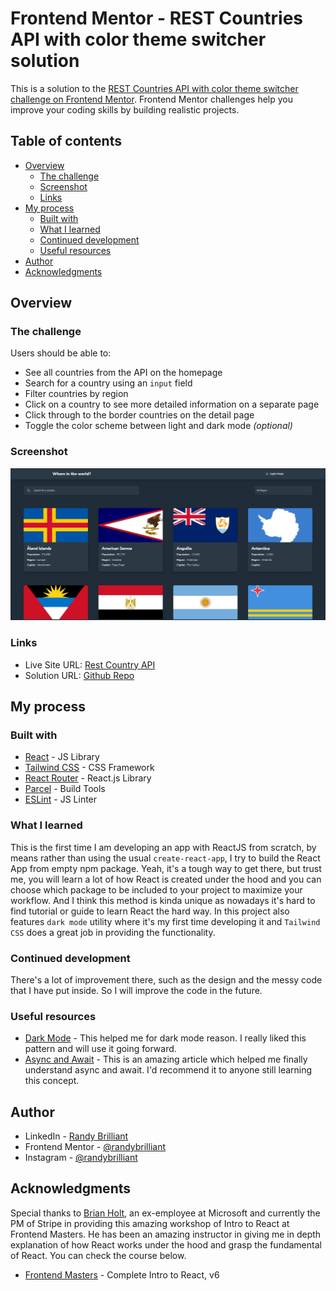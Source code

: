 # Frontend Mentor - REST Countries API with color theme switcher solution

This is a solution to the [REST Countries API with color theme switcher challenge on Frontend Mentor](https://www.frontendmentor.io/challenges/rest-countries-api-with-color-theme-switcher-5cacc469fec04111f7b848ca). Frontend Mentor challenges help you improve your coding skills by building realistic projects. 

## Table of contents

- [Overview](#overview)
  - [The challenge](#the-challenge)
  - [Screenshot](#screenshot)
  - [Links](#links)
- [My process](#my-process)
  - [Built with](#built-with)
  - [What I learned](#what-i-learned)
  - [Continued development](#continued-development)
  - [Useful resources](#useful-resources)
- [Author](#author)
- [Acknowledgments](#acknowledgments)

## Overview

### The challenge

Users should be able to:

- See all countries from the API on the homepage
- Search for a country using an `input` field
- Filter countries by region
- Click on a country to see more detailed information on a separate page
- Click through to the border countries on the detail page
- Toggle the color scheme between light and dark mode *(optional)*

### Screenshot

![Screenshot Preview of Final Buiild](./src/assets/screenshots/screenshots.png)

### Links

- Live Site URL: [Rest Country API](https://rest-countries-api-brilliant.vercel.app/)
- Solution URL: [Github Repo](https://github.com/RandyBrilliant/rest-countries-api)

## My process

### Built with

- [React](https://reactjs.org/) - JS Library
- [Tailwind CSS](https://tailwindcss.com/) - CSS Framework
- [React Router](https://reactrouter.com/) - React.js Library
- [Parcel](https://parceljs.org//) - Build Tools
- [ESLint](https://eslint.org/) - JS Linter

### What I learned

This is the first time I am developing an app with ReactJS from scratch, by means rather than using the usual `create-react-app`, I try to build the React App from empty npm package. Yeah, it's a tough way to get there, but trust me, you will learn a lot of how React is created under the hood and you can choose which package to be included to your project to maximize your workflow. And I think this method is kinda unique as nowadays it's hard to find tutorial or guide to learn React the hard way. In this project also features `dark mode` utility where it's my first time developing it and `Tailwind CSS` does a great job in providing the functionality.

### Continued development

There's a lot of improvement there, such as the design and the messy code that I have put inside. So I will improve the code in the future.

### Useful resources

- [Dark Mode](https://www.joshwcomeau.com/react/dark-mode/) - This helped me for dark mode reason. I really liked this pattern and will use it going forward.
- [Async and Await](https://javascript.info/async-await) - This is an amazing article which helped me finally understand async and await. I'd recommend it to anyone still learning this concept.

## Author

- LinkedIn - [Randy Brilliant](https://www.linkedin.com/in/randybrilliant22/)
- Frontend Mentor - [@randybrilliant](https://www.frontendmentor.io/profile/RandyBrilliant)
- Instagram - [@randybrilliant](https://www.instagram.com/randybrilliant)

## Acknowledgments

Special thanks to [Brian Holt](https://github.com/btholt), an ex-employee at Microsoft and currently the PM of Stripe in providing this amazing workshop of Intro to React at Frontend Masters. He has been an amazing instructor in giving me in depth explanation of how React works under the hood and grasp the fundamental of React. You can check the course below.

- [Frontend Masters](https://frontendmasters.com/courses/complete-react-v6/) - Complete Intro to React, v6
